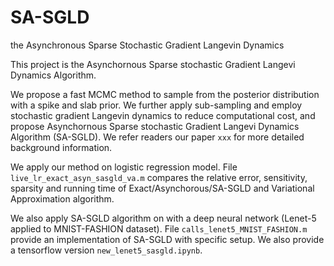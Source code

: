 # SA-SGLD
the Asynchronous Sparse Stochastic Gradient Langevin Dynamics 

This project is the Asynchornous Sparse stochastic Gradient Langevi Dynamics Algorithm.

We propose a fast MCMC method to sample from the posterior distribution with a spike and slab prior. We further apply sub-sampling and employ stochastic gradient Langevin dynamics to reduce computational cost, and propose Asynchornous Sparse stochastic Gradient Langevi Dynamics Algorithm (SA-SGLD). We refer readers our paper `xxx` for more detailed background information. 

We apply our method on logistic regression model. File `live_lr_exact_asyn_sasgld_va.m` compares the relative error, sensitivity, sparsity and running time of Exact/Asynchorous/SA-SGLD and Variational Approximation algorithm. 

We also apply SA-SGLD algorithm on with a deep neural network (Lenet-5 applied to MNIST-FASHION dataset). File `calls_lenet5_MNIST_FASHION.m` provide an implementation of SA-SGLD with specific setup. We also provide a tensorflow version `new_lenet5_sasgld.ipynb`.












